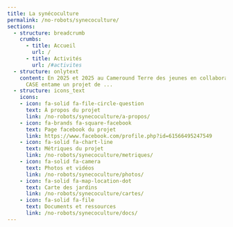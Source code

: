 ```yaml
---
title: La synécoculture
permalink: /no-robots/synecoculture/
sections:
  - structure: breadcrumb
    crumbs:
      - title: Accueil
        url: /
      - title: Activités
        url: /#activites
  - structure: onlytext
    content: En 2025 et 2025 au Cameround Terre des jeunes en collaboration avec
      CASE entame un projet de ...
  - structure: icons_text
    icons:
    - icon: fa-solid fa-file-circle-question
      text: À propos du projet
      link: /no-robots/synecoculture/a-propos/
    - icon: fa-brands fa-square-facebook
      text: Page facebook du projet
      link: https://www.facebook.com/profile.php?id=61566495247549
    - icon: fa-solid fa-chart-line
      text: Métriques du projet
      link: /no-robots/synecoculture/metriques/
    - icon: fa-solid fa-camera
      text: Photos et vidéos
      link: /no-robots/synecoculture/photos/
    - icon: fa-solid fa-map-location-dot
      text: Carte des jardins
      link: /no-robots/synecoculture/cartes/
    - icon: fa-solid fa-file
      text: Documents et ressources
      link: /no-robots/synecoculture/docs/
---
```

